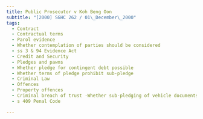 ```yaml
---
title: Public Prosecutor v Koh Beng Oon 
subtitle: "[2000] SGHC 262 / 01\_December\_2000"
tags:
  - Contract
  - Contractual terms
  - Parol evidence
  - Whether contemplation of parties should be considered
  - ss 3 & 94 Evidence Act
  - Credit and Security
  - Pledges and pawns
  - Whether pledge for contingent debt possible
  - Whether terms of pledge prohibit sub-pledge
  - Criminal Law
  - Offences
  - Property offences
  - Criminal breach of trust -Whether sub-pledging of vehicle documents amount to misappropriation
  - s 409 Penal Code

---
```


